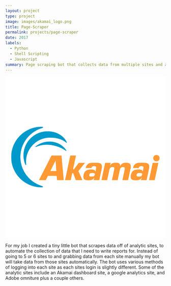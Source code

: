 ```yaml
---
layout: project
type: project
image: images/akamai_logo.png
title: Page-Scraper
permalink: projects/page-scraper
date: 2017
labels:
  - Python
  - Shell Scripting
  - Javascript
summary: Page scraping bot that collects data from multiple sites and aggregates the data in a single excel workbook.
---
```


<img class="ui medium right floated rounded image" src="../images/akamai_logo.png">

For my job I created a tiny little bot that scrapes data off of analytic sites, to automate the collection of data that I need to write reports for. Instead of going to 5 or 6 sites to and grabbing data from each site manually my bot will take data from those sites automatically. The bot uses various methods of logging into each site as each sites login is slightly different. Some of the analytic sites include an Akamai dashboard site, a google analytics site, and Adobe omniture plus a couple others.
